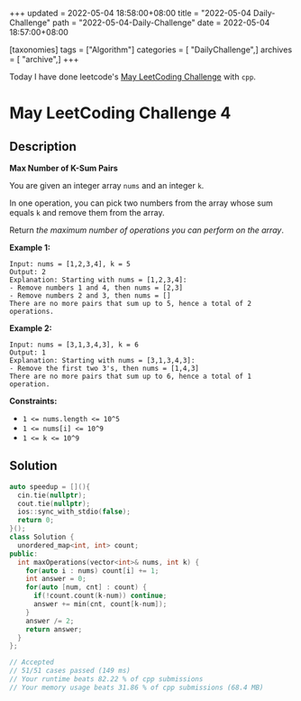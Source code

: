 +++
updated = 2022-05-04 18:58:00+08:00
title = "2022-05-04 Daily-Challenge"
path = "2022-05-04-Daily-Challenge"
date = 2022-05-04 18:57:00+08:00

[taxonomies]
tags = ["Algorithm"]
categories = [ "DailyChallenge",]
archives = [ "archive",]
+++

Today I have done leetcode's [May LeetCoding Challenge](https://leetcode.com/problems/max-number-of-k-sum-pairs/) with `cpp`.

<!-- more -->

# May LeetCoding Challenge 4

## Description

**Max Number of K-Sum Pairs**

You are given an integer array `nums` and an integer `k`.

In one operation, you can pick two numbers from the array whose sum equals `k` and remove them from the array.

Return *the maximum number of operations you can perform on the array*.

 

**Example 1:**

```
Input: nums = [1,2,3,4], k = 5
Output: 2
Explanation: Starting with nums = [1,2,3,4]:
- Remove numbers 1 and 4, then nums = [2,3]
- Remove numbers 2 and 3, then nums = []
There are no more pairs that sum up to 5, hence a total of 2 operations.
```

**Example 2:**

```
Input: nums = [3,1,3,4,3], k = 6
Output: 1
Explanation: Starting with nums = [3,1,3,4,3]:
- Remove the first two 3's, then nums = [1,4,3]
There are no more pairs that sum up to 6, hence a total of 1 operation.
```

 

**Constraints:**

- `1 <= nums.length <= 10^5`
- `1 <= nums[i] <= 10^9`
- `1 <= k <= 10^9`

## Solution

``` cpp
auto speedup = [](){
  cin.tie(nullptr);
  cout.tie(nullptr);
  ios::sync_with_stdio(false);
  return 0;
}();
class Solution {
  unordered_map<int, int> count;
public:
  int maxOperations(vector<int>& nums, int k) {
    for(auto i : nums) count[i] += 1;
    int answer = 0;
    for(auto [num, cnt] : count) {
      if(!count.count(k-num)) continue;
      answer += min(cnt, count[k-num]);
    }
    answer /= 2;
    return answer;
  }
};

// Accepted
// 51/51 cases passed (149 ms)
// Your runtime beats 82.22 % of cpp submissions
// Your memory usage beats 31.86 % of cpp submissions (68.4 MB)
```
